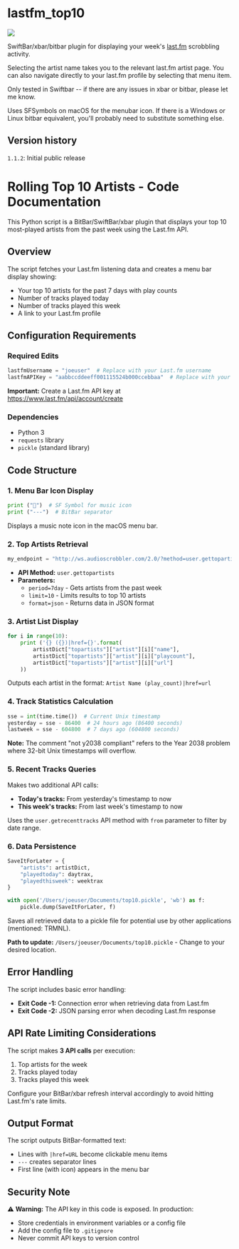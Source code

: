# lastfm_top10

![](https://freeke.org/ffg/i/2025/lastfm_top10.png)

SwiftBar/xbar/bitbar plugin for displaying your week's [last.fm](https://last.fm) scrobbling activity.

Selecting the artist name takes you to the relevant last.fm artist page. You can also navigate directly to your last.fm profile by selecting that menu item.

Only tested in Swiftbar -- if there are any issues in xbar or bitbar, please let me know.

Uses SFSymbols on macOS for the menubar icon.  If there is a Windows or Linux bitbar equivalent, you'll probably need to substitute something else.

## Version history

`1.1.2`: Initial public release

# Rolling Top 10 Artists - Code Documentation

This Python script is a BitBar/SwiftBar/xbar plugin that displays your top 10 most-played artists from the past week using the Last.fm API.

## Overview

The script fetches your Last.fm listening data and creates a menu bar display showing:
- Your top 10 artists for the past 7 days with play counts
- Number of tracks played today
- Number of tracks played this week
- A link to your Last.fm profile

## Configuration Requirements

### Required Edits
```python
lastfmUsername = "joeuser"  # Replace with your Last.fm username
lastfmAPIKey = "aabbccddeeff001115524b000ccebbaa"  # Replace with your API key
```

**Important:** Create a Last.fm API key at https://www.last.fm/api/account/create

### Dependencies
- Python 3
- `requests` library
- `pickle` (standard library)

## Code Structure

### 1. Menu Bar Icon Display
```python
print ("􀕒")  # SF Symbol for music icon
print ("---")  # BitBar separator
```
Displays a music note icon in the macOS menu bar.

### 2. Top Artists Retrieval
```python
my_endpoint = "http://ws.audioscrobbler.com/2.0/?method=user.gettopartists&user={username}&api_key={key}&format=json&period=7day&limit=10"
```
- **API Method:** `user.gettopartists`
- **Parameters:**
  - `period=7day` - Gets artists from the past week
  - `limit=10` - Limits results to top 10 artists
  - `format=json` - Returns data in JSON format

### 3. Artist List Display
```python
for i in range(10):
    print ('{} ({})|href={}'.format(
        artistDict["topartists"]["artist"][i]["name"],
        artistDict["topartists"]["artist"][i]["playcount"],
        artistDict["topartists"]["artist"][i]["url"]
    ))
```
Outputs each artist in the format: `Artist Name (play_count)|href=url`

### 4. Track Statistics Calculation
```python
sse = int(time.time())  # Current Unix timestamp
yesterday = sse - 86400  # 24 hours ago (86400 seconds)
lastweek = sse - 604800  # 7 days ago (604800 seconds)
```

**Note:** The comment "not y2038 compliant" refers to the Year 2038 problem where 32-bit Unix timestamps will overflow.

### 5. Recent Tracks Queries
Makes two additional API calls:
- **Today's tracks:** From yesterday's timestamp to now
- **This week's tracks:** From last week's timestamp to now

Uses the `user.getrecenttracks` API method with `from` parameter to filter by date range.

### 6. Data Persistence
```python
SaveItForLater = {
    "artists": artistDict,
    "playedtoday": daytrax,
    "playedthisweek": weektrax
}

with open('/Users/joeuser/Documents/top10.pickle', 'wb') as f:
    pickle.dump(SaveItForLater, f)
```
Saves all retrieved data to a pickle file for potential use by other applications (mentioned: TRMNL).

**Path to update:** `/Users/joeuser/Documents/top10.pickle` - Change to your desired location.

## Error Handling

The script includes basic error handling:
- **Exit Code -1:** Connection error when retrieving data from Last.fm
- **Exit Code -2:** JSON parsing error when decoding Last.fm response

## API Rate Limiting Considerations

The script makes **3 API calls** per execution:
1. Top artists for the week
2. Tracks played today
3. Tracks played this week

Configure your BitBar/xbar refresh interval accordingly to avoid hitting Last.fm's rate limits.

## Output Format

The script outputs BitBar-formatted text:
- Lines with `|href=URL` become clickable menu items
- `---` creates separator lines
- First line (with icon) appears in the menu bar

## Security Note

⚠️ **Warning:** The API key in this code is exposed. In production:
- Store credentials in environment variables or a config file
- Add the config file to `.gitignore`
- Never commit API keys to version control

